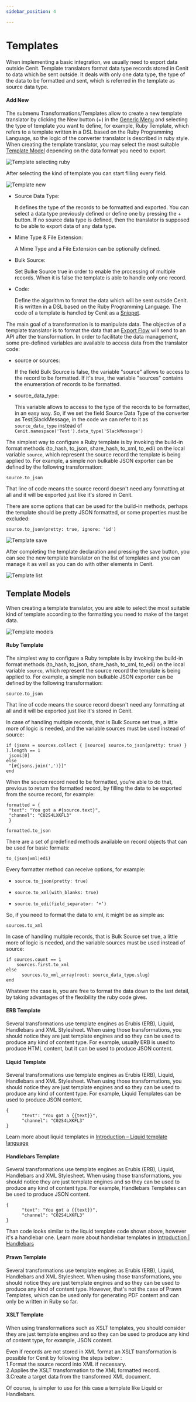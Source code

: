 ```yaml
---
sidebar_position: 4

---
```


# Templates

When implementing a basic integration, we usually need to export data outside Cenit. Template translators format data type records stored in Cenit to data which be sent outside. It deals with only one data type, the type of the data to be formatted and sent, which is referred in the template as source data type.

#### Add New

The submenu Transformations/Templates allow to create a new template translator by clicking the New button (+) in the [Generic Menu](generic/generic_menu_options_.md) and selecting the type of template you want to define, for example, Ruby Template, which refers to a template written in a DSL based on the Ruby Programming Language, so the logic of the converter translator is described in ruby style. When creating the template translator, you may select the most suitable [Template Model](transformations/templates.md#template-models) depending on the data format you need to export.

![Template selecting ruby](https://user-images.githubusercontent.com/54523080/151486650-ba22a5d7-72a5-4e99-8439-f463f35960e5.png)

After selecting the kind of template you can start filling every field.

![Template new](https://user-images.githubusercontent.com/54523080/151486833-2fee4beb-b09a-4541-b5e5-368a62d029e6.png)

- Source Data Type:
  
  It defines the type of the records to be formatted and exported. You can select a data type previously defined or define one by pressing the + button. If no source data type is defined, then the translator is supposed to be able to export data of any data type.

- Mime Type & File Extension:
  
  A Mime Type and a File Extension can be optionally defined.

- Bulk Source:
  
  Set Bulke Source true in order to enable the processing of multiple records. When it is false the template is able to handle only one record.

- Code:
  
  Define the algorithm to format the data  which will be sent outside Cenit. It is written in a DSL based on the Ruby Programming Language. The code of a template is handled by Cenit as a [Snippet](compute/snippets.md).

The main goal of a transformation is to manipulate data. The objective of a template translator is to format the data that an [Export Flow](workflows/flows.md#export-flow) will send to an API after the transformation. In order to facilitate the data management, some pre-defined variables are available to access data from the translator code:

- source or sources:
  
  If the field Bulk Source is false, the variable "source" allows to access to the record to be formatted. If it's true, the variable "sources" contains the enumeration of records to be formatted.

- source_data_type:
  
  This variable allows to access to the type of the records to be formatted, in an easy way. So, if we set the field Source Data Type of the converter as Test|SlackMessage, in the code we can refer to it as `source_data_type` instead of `Cenit.namespace('Test').data_type('SlackMessage')`

The simplest way to configure a Ruby template is by invoking the build-in format methods (to_hash, to_json, share_hash, to_xml, to_edi) on the local variable `source`, which represent the source record the template is being applied to. For example, a simple non bulkable JSON exporter can be defined by the following transformation:

`source.to_json`

That line of code means the source record doesn't need any formatting at all and it will be exported just like it's stored in Cenit.

There are some options that can be used for the build-in methods, perhaps the template should be pretty JSON formatted, or some properties must be excluded:

`source.to_json(pretty: true, ignore: 'id')`

![Template save](https://user-images.githubusercontent.com/54523080/151493746-22b3e194-283d-4ede-8371-17c88d60ab53.png)

After completing the template declaration and pressing the save button, you can see the new template translator on the list of templates and you can manage it as well as you can do with other elements in Cenit.

![Template list](https://user-images.githubusercontent.com/54523080/151493923-03d83090-ad64-42d4-a755-d3c49fd8c4f1.png)

## Template Models

When creating a template translator, you are able to select the most suitable kind of template according to the formatting you need to make of the target data.

![Template models](https://user-images.githubusercontent.com/54523080/151496264-64dc4168-90c4-402c-a823-21b1558f0217.png)

#### Ruby Template

The simplest way to configure a Ruby template is by invoking the build-in format methods (to_hash, to_json, share_hash, to_xml, to_edi) on the local variable `source`, which represent the source record the template is being applied to. For example, a simple non bulkable JSON exporter can be defined by the following transformation:

`source.to_json`

That line of code means the source record doesn't need any formatting at all and it will be exported just like it's stored in Cenit.

In case of handling multiple records, that is Bulk Source set true, a little more of logic is needed, and the variable sources must be used instead of source:

```
if (jsons = sources.collect { |source| source.to_json(pretty: true) } ).length == 1
 jsons[0]
else
 "[#{jsons.join(',')}]"
end
```

When the source record need to be formatted, you're able to do that, previous to return the formatted record, by filling the data to be exported from the source record, for example:

```
formatted = {
 "text": "You got a #{source.text}",
 "channel": "C02S4LXKFL3"
 }

formatted.to_json
```

There are a set of predefined methods available on record objects that can be used for basic formats:

`to_(json|xml|edi)`

Every formatter method can receive options, for example:

- `source.to_json(pretty: true)`

- `source.to_xml(with_blanks: true)`

- `source.to_edi(field_separator: ‘+’)`

So, if you need to format the data to xml, it might be as simple as:

`sources.to_xml`

In case of handling multiple records, that is Bulk Source set true, a little more of logic is needed, and the variable sources must be used instead of source:

```
if sources.count == 1
    sources.first.to_xml
else
      sources.to_xml_array(root: source_data_type.slug)
end
```

Whatever the case is, you are free to format the data down to the last detail,  by taking advantages of the flexibility the ruby code gives.

#### ERB Template

Several transformations use template engines as Erubis (ERB), Liquid, Handlebars and XML Stylesheet. When using those transformations, you should notice they are just template engines and so they can be used to produce any kind of content type. For example, usually ERB is used to produce HTML content, but it can be used to produce JSON content.

#### Liquid Template

Several transformations use template engines as Erubis (ERB), Liquid, Handlebars and XML Stylesheet. When using those transformations, you should notice they are just template engines and so they can be used to produce any kind of content type. For example, Liquid Templates can be used to produce JSON content.

```
{
      "text": "You got a {{text}}",
      "channel": "C02S4LXKFL3"
}
```

Learn more about liquid templates in [Introduction – Liquid template language](https://shopify.github.io/liquid/basics/introduction/)

#### Handlebars Template

Several transformations use template engines as Erubis (ERB), Liquid, Handlebars and XML Stylesheet. When using those transformations, you should notice they are just template engines and so they can be used to produce any kind of content type. For example, Handlebars Templates can be used to produce JSON content.

```
{
      "text": "You got a {{text}}",
      "channel": "C02S4LXKFL3"
}
```

Than code looks similar to the liquid template code shown above, however it's a handlebar one. Learn more about handlebar templates in [Introduction | Handlebars](https://handlebarsjs.com/guide/)

#### Prawn Template

Several transformations use template engines as Erubis (ERB), Liquid, Handlebars and XML Stylesheet. When using those transformations, you should notice they are just template engines and so they can be used to produce any kind of content type. However, that's not the case of Prawn Templates, which can be used only for generating PDF content and can only be written in Ruby so far.

#### XSLT Template

When using transformations such as XSLT templates, you should consider they are just template engines and so they can be used to produce any kind of content type, for example, JSON content.

Even if records are not stored in XML format an XSLT transformation is possible for Cenit by following the steps below :  
1.Format the source record into XML if necessary.  
2.Applies the XSLT transformation to the XML formatted record.  
3.Create a target data from the transformed XML document.

Of course, is simpler to use for this case a template like Liquid or Handlebars.